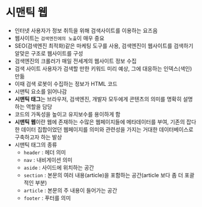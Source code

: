 # 시맨틱 웹

- 인터넷 사용자가 정보 취득을 위해 검색사이트를 이용하는 요즈음
- 웹사이트는 `검색엔진에의 노출`이 매우 중요
- SEO(검색엔진 최적화)같은 마케팅 도구를 사용, 검색엔진이 웹사이트를 검색하기 알맞은 구조로 웹사이트를 구성
- 검색엔진의 크롤러가 매일 전세계의 웹사이트 정보 수집
- 검색 사이트 사용자가 검색할 만한 키워드 미리 예상, 그에 대응하는 인덱스(색인) 만듦
- 이때 검색 로봇이 수집하는 정보가 HTML 코드
- 시맨틱 요소를 읽어나감
- **시맨틱 태그**는 브라우저, 검색엔진, 개발자 모두에게 콘텐츠의 의미를 명확히 설명하는 역할을 담당
- 코드의 가독성을 높이고 유지보수를 용이하게 함
- **시맨틱 웹**이란 웹에 존재하는 수많은 웹페이지들에 메타데이터를 부여, 기존의 잡다한 데이터 집합이었던 웹페이지를 의미와 관련성을 가지는 거대한 데이터베이스로 구축하고자 하는 발상
- 시맨틱 태그의 종류
	- `header` : 헤더 의미
	- `nav` : 내비게이션 의미
	- `aside` : 사이드에 위치하는 공간
	- `section` : 본문의 여러 내용(article)을 포함하는 공간(article 보다 좀 더 포괄적인 부분)
	- `article` : 본문의 주 내용이 들어가는 공간
	- `footer` : 푸터를 의미